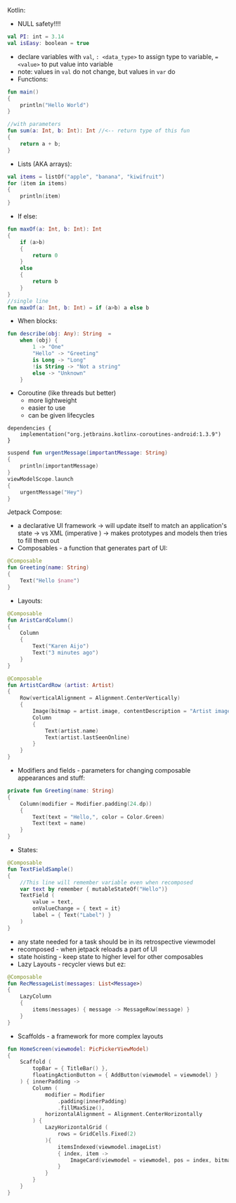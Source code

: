 Kotlin:
- NULL safety!!!!
```Kotlin
val PI: int = 3.14
val isEasy: boolean = true
```
- declare variables with `val`, `: <data_type>` to assign type to variable, `= <value>` to put value into variable
- note: values in `val` do not change, but values in `var` do
- Functions:
```Kotlin
fun main()
{
	println("Hello World")
}

//with parameters
fun sum(a: Int, b: Int): Int //<-- return type of this fun
{
	return a + b;
}
```
- Lists (AKA arrays):
```Kotlin
val items = listOf("apple", "banana", "kiwifruit")
for (item in items)
{
	println(item)
}
```
- If else:
```Kotlin
fun maxOf(a: Int, b: Int): Int
{
	if (a>b)
	{
		return 0
	}
	else
	{
		return b
	}
}
//single line
fun maxOf(a: Int, b: Int) = if (a>b) a else b
```
- When blocks:
```Kotlin
fun describe(obj: Any): String  =
	when (obj) {
		1 -> "One"
		"Hello" -> "Greeting"
		is Long -> "Long"
		!is String -> "Not a string"
		else -> "Unknown"
	}
```
- Coroutine (like threads but better)
	- more lightweight
	- easier to use
	- can be given lifecycles
```Gradle
dependencies {
	implementation("org.jetbrains.kotlinx-coroutines-android:1.3.9")
}
```
```Kotlin
suspend fun urgentMessage(importantMessage: String)
{
	println(importantMessage)
}
viewModelScope.launch
{
	urgentMessage("Hey")
}
```

Jetpack Compose:
- a declarative UI framework -> will update itself to match an application's state -> vs XML (imperative ) -> makes prototypes and models then tries to fill them out
- Composables - a function that generates part of UI:
```Kotlin
@Composable
fun Greeting(name: String)
{
	Text("Hello $name")
}
```
- Layouts:
```Kotlin
@Composable
fun AristCardColumn()
{
	Column 
	{
		Text("Karen Aijo")
		Text("3 minutes ago")
	}
}

@Composable
fun ArtistCardRow (artist: Artist)
{
	Row(verticalAlignment = Alignment.CenterVertically)
	{
		Image(bitmap = artist.image, contentDescription = "Artist image")
		Column
		{
			Text(artist.name)
			Text(artist.lastSeenOnline)
		}
	}
}
```
- Modifiers and fields - parameters for changing composable appearances and stuff:
```Kotlin
private fun Greeting(name: String)
{
	Column(modifier = Modifier.padding(24.dp))
	{
		Text(text = "Hello,", color = Color.Green)
		Text(text = name)
	}
}
```
- States:
```Kotlin
@Composable
fun TextFieldSample()
{
	//This line will remember variable even when recomposed
	var text by remember { mutableStateOf("Hello")}
	TextField (
		value = text,
		onValueChange = { text = it}
		label = { Text("Label") }
	)
}
```
- any state needed for a task should be in its retrospective viewmodel
- recomposed - when jetpack reloads a part of UI
- state hoisting - keep state to higher level for other composables
- Lazy Layouts - recycler views but ez:
```Kotlin
@Composable
fun RecMessageList(messages: List<Message>)
{
	LazyColumn
	{
		items(messages) { message -> MessageRow(message) }
	}
}
```
- Scaffolds - a framework for more complex layouts
```Kotlin
fun HomeScreen(viewmodel: PicPickerViewModel)
{
	Scaffold (
		topBar = { TitleBar() },
		floatingActionButton = { AddButton(viewmodel = viewmodel) }
	) { innerPadding ->
		Column (
			modifier = Modifier
				.padding(innerPadding)
				.fillMaxSize(),
			horizontalAlignment = Alignment.CenterHorizontally
		) {
			LazyHorizontalGrid (
				rows = GridCells.Fixed(2)
			){
				itemsIndexed(viewmodel.imageList) 
				{ index, item -> 
					ImageCard(viewmodel = viewmodel, pos = index, bitmap = item)
				}
			}
		}
	}
}
```
